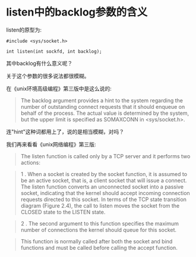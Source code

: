 # listen中的backlog参数的含义

listen的原型为:
```
#include <sys/socket.h>

int listen(int sockfd, int backlog);
```
其中backlog有什么意义呢？

关于这个参数的很多说法都很模糊。

在《unix环境高级编程》第三版中是这么说的:
>The backlog argument provides a hint to the system regarding the number of outstanding connect requests that it should enqueue on behalf of the process. The actual value is determined by the system, but the upper limit is specified as SOMAXCONN
in <sys/socket.h>.

连"hint"这种词都用上了，说的是相当模糊，对吗？

我们再来看看《unix网络编程》第三版:

>The listen function is called only by a TCP server and it performs two actions:

>1 . When a socket is created by the socket function, it is assumed to be an active
socket, that is, a client socket that will issue a connect. The listen function
converts an unconnected socket into a passive socket, indicating that the kernel
should accept incoming connection requests directed to this socket. In terms of the TCP state transition diagram (Figure 2.4), the call to listen moves the socket from
the CLOSED state to the LISTEN state.

>2 . The second argument to this function specifies the maximum number of connections
the kernel should queue for this socket.

>This function is normally called after both the socket and bind functions and must be
called before calling the accept function.


